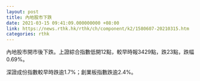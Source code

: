 ```yaml
---
layout: post
title: 內地股市下跌
date: 2021-03-15 09:41:09.000000000 +08:00
link: https://news.rthk.hk/rthk/ch/component/k2/1580607-20210315.htm
categories: rthk
---
```


內地股市開市後下跌。上證綜合指數低開12點，較早時報3429點，跌23點，跌幅0.69%。

深證成份指數較早時跌逾1.7%；創業板指數跌逾2.4%。
